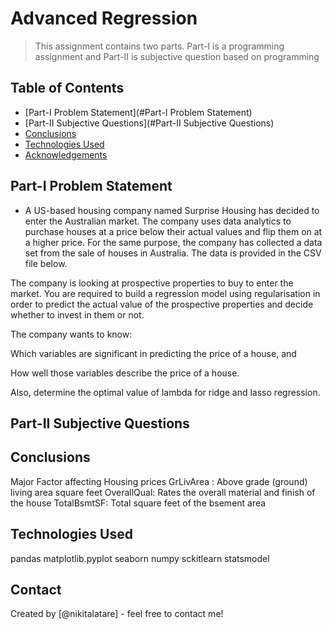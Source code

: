 # Advanced Regression
> This assignment contains two parts. Part-I is a programming assignment and Part-II is subjective question based on programming  

## Table of Contents
* [Part-I Problem Statement](#Part-I Problem Statement)
* [Part-II Subjective Questions](#Part-II Subjective Questions)
* [Conclusions](#conclusions)
* [Technologies Used](#technologies-used)
* [Acknowledgements](#acknowledgements)

## Part-I Problem Statement
- A US-based housing company named Surprise Housing has decided to enter the Australian market. The company uses data analytics to purchase houses at a price below their actual values and flip them on at a higher price. For the same purpose, the company has collected a data set from the sale of houses in Australia. The data is provided in the CSV file below.

The company is looking at prospective properties to buy to enter the market. You are required to build a regression model using regularisation in order to predict the actual value of the prospective properties and decide whether to invest in them or not.

The company wants to know:

Which variables are significant in predicting the price of a house, and

How well those variables describe the price of a house.

Also, determine the optimal value of lambda for ridge and lasso regression.


## Part-II Subjective Questions

## Conclusions
Major Factor affecting Housing prices
GrLivArea : Above grade (ground) living area square feet
OverallQual: Rates the overall material and finish of the house
TotalBsmtSF: Total square feet of the bsement area



## Technologies Used
pandas
matplotlib.pyplot
seaborn
numpy
sckitlearn
statsmodel



## Contact
Created by [@nikitalatare] - feel free to contact me!


